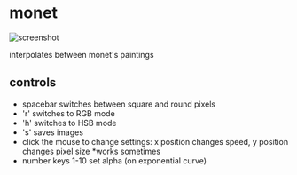 monet
=====

![screenshot](http://cl.ly/JZGu/anim.gif)

interpolates between monet's paintings

##  controls

*	spacebar switches between square and round pixels
*	'r' switches to RGB mode
*	'h' switches to HSB mode
*	's' saves images
*	click the mouse to change settings: x position changes speed, y position changes pixel size *works sometimes
*	number keys 1-10 set alpha (on exponential curve)